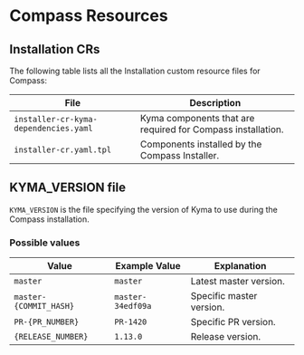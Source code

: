 # Compass Resources

## Installation CRs

The following table lists all the Installation custom resource files for Compass:

| File                                	| Description                                                	|
|-------------------------------------	|------------------------------------------------------------	|
| `installer-cr-kyma-dependencies.yaml` 	| Kyma components that are required for Compass installation. 	|
| `installer-cr.yaml.tpl`               	| Components installed by the Compass Installer.               	|

## KYMA_VERSION file

`KYMA_VERSION` is the file specifying the version of Kyma to use during the Compass installation.

### Possible values

| Value                   	| Example Value     	| Explanation             	|
|-------------------------	|-------------------	|-------------------------	|
| `master`                	| `master`          	| Latest master version.   	|
| `master-{COMMIT_HASH}` 	| `master-34edf09a` 	| Specific master version. 	|
| `PR-{PR_NUMBER}`       	| `PR-1420`         	| Specific PR version.     	|
| `{RELEASE_NUMBER}`     	| `1.13.0`          	| Release version.         	|
